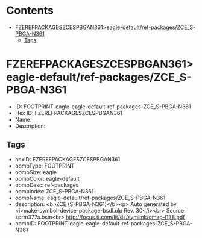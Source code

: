 



Contents
========

* [FZEREFPACKAGESZCESPBGAN361>eagle-default/ref-packages/ZCE_S-PBGA-N361](#fzerefpackageszcespbgan361eagle-defaultref-packageszce_s-pbga-n361)
	* [Tags](#tags)

# FZEREFPACKAGESZCESPBGAN361>eagle-default/ref-packages/ZCE_S-PBGA-N361

- ID: FOOTPRINT-eagle-eagle-default-ref-packages-ZCE_S-PBGA-N361
- Hex ID: FZEREFPACKAGESZCESPBGAN361
- Name: 
- Description: 

## Tags

- hexID: FZEREFPACKAGESZCESPBGAN361
- oompType: FOOTPRINT
- oompSize: eagle
- oompColor: eagle-default
- oompDesc: ref-packages
- oompIndex: ZCE_S-PBGA-N361
- oompName: eagle-default/ref-packages/ZCE_S-PBGA-N361
- description: &lt;b&gt;ZCE (S-PBGA-N361)&lt;/b&gt;&lt;p&gt;&#xD;
Auto generated by &lt;i&gt;make-symbol-device-package-bsdl.ulp Rev. 30&lt;/i&gt;&lt;br&gt;&#xD;
Source: sprm377a.bsm&lt;br&gt;&#xD;
http://focus.ti.com/lit/ds/symlink/omap-l138.pdf
- oompID: FOOTPRINT-eagle-eagle-default-ref-packages-ZCE_S-PBGA-N361
